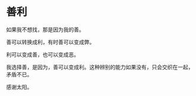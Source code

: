 # 善利

如果我不想找，那是因为我的善。

善可以转换成利，有时善可以变成弊。

利可以变成善，也可以变成恶。

我选择善，是因为，善可以变成利。这种辨别的能力如果没有，只会交织在一起，矛盾不已。

感谢太阳。

